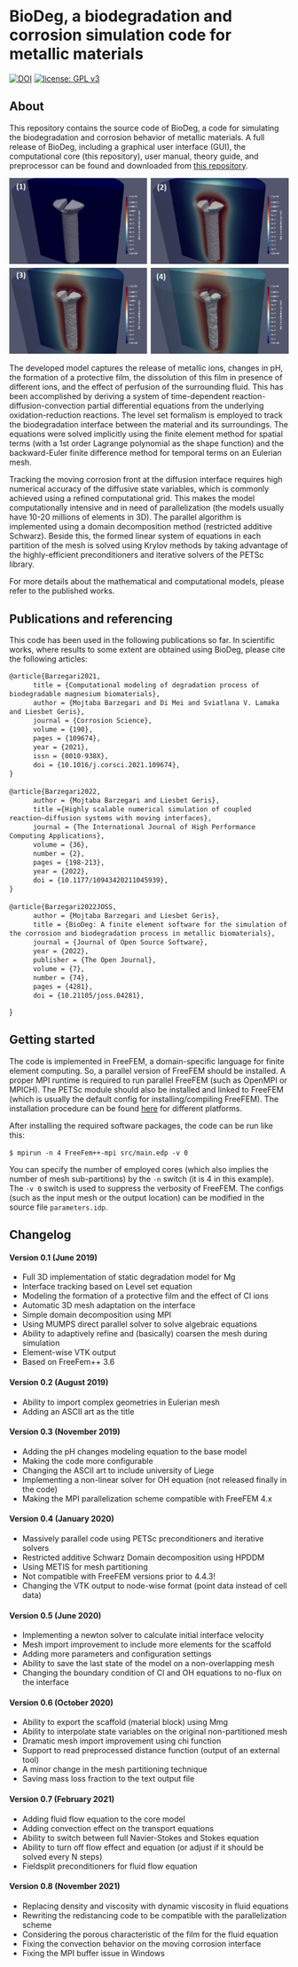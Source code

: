 # BioDeg, a biodegradation and corrosion simulation code for metallic materials

[![DOI](https://joss.theoj.org/papers/10.21105/joss.04281/status.svg)](https://doi.org/10.21105/joss.04281)
[![license: GPL v3](https://img.shields.io/badge/license-GPLv3-blue.svg)](LICENSE)

## About

This repository contains the source code of BioDeg, a code for simulating the  biodegradation and corrosion behavior of metallic materials. A full release of BioDeg, including a graphical user interface (GUI), the computational core (this repository), user manual, theory guide, and preprocessor can be found and downloaded from [this repository](https://github.com/mbarzegary/BioDeg-UI).

<img src="doc/screw_degradation.jpg" width="600" height="auto">
<p>

The developed model captures the release of metallic ions, changes in pH, the formation of a protective film, the dissolution of this film in presence of different ions, and the effect of perfusion of the surrounding fluid. This has been accomplished by deriving a system of time-dependent reaction-diffusion-convection partial differential equations from the underlying oxidation-reduction reactions. The level set formalism is employed to track the biodegradation interface between the material and its surroundings. The equations were solved implicitly using the finite element method for spatial terms (with a 1st order Lagrange polynomial as the shape function) and the backward-Euler finite difference method for temporal terms on an Eulerian mesh.

Tracking the moving corrosion front at the diffusion interface requires high numerical accuracy of the diffusive state variables, which is commonly achieved using a refined computational grid. This makes the model computationally intensive and in need of parallelization (the models usually have 10-20 millions of elements in 3D). The parallel algorithm is implemented using a domain decomposition method (restricted additive Schwarz). Beside this, the formed linear system of equations in each partition of the mesh is solved using Krylov methods by taking advantage of the highly-efficient preconditioners and iterative solvers of the PETSc library.

For more details about the mathematical and computational models, please refer to the published works.


## Publications and referencing

This code has been used in the following publications so far. In scientific works, where results to some extent are obtained using BioDeg, please cite the following articles:

    @article{Barzegari2021,
          title = {Computational modeling of degradation process of biodegradable magnesium biomaterials},
          author = {Mojtaba Barzegari and Di Mei and Sviatlana V. Lamaka and Liesbet Geris},
          journal = {Corrosion Science},
          volume = {190},
          pages = {109674},
          year = {2021},
          issn = {0010-938X},
          doi = {10.1016/j.corsci.2021.109674},
    }

    @article{Barzegari2022,
          author = {Mojtaba Barzegari and Liesbet Geris},
          title ={Highly scalable numerical simulation of coupled reaction–diffusion systems with moving interfaces},
          journal = {The International Journal of High Performance Computing Applications},
          volume = {36},
          number = {2},
          pages = {198-213},
          year = {2022},
          doi = {10.1177/10943420211045939},
    }

    @article{Barzegari2022JOSS,
          author = {Mojtaba Barzegari and Liesbet Geris},
          title = {BioDeg: A finite element software for the simulation of the corrosion and biodegradation process in metallic biomaterials},
          journal = {Journal of Open Source Software},
          year = {2022},
          publisher = {The Open Journal},
          volume = {7},
          number = {74},
          pages = {4281},
          doi = {10.21105/joss.04281},
}


## Getting started

The code is implemented in FreeFEM, a domain-specific language for finite element computing. So, a parallel version of FreeFEM should be installed. A proper MPI runtime is required to run parallel FreeFEM (such as OpenMPI or MPICH). The PETSc module should also be installed and linked to FreeFEM (which is usually the default config for installing/compiling FreeFEM). The installation procedure can be found [here](https://doc.freefem.org/introduction/installation.html) for different platforms.

After installing the required software packages, the code can be run like this:

`$ mpirun -n 4 FreeFem++-mpi src/main.edp -v 0`

You can specify the number of employed cores (which also implies the number of mesh sub-partitions) by the `-n` switch (it is 4 in this example). The `-v 0` switch is used to suppress the verbosity of FreeFEM. The configs (such as the input mesh or the output location) can be modified in the source file `parameters.idp`.

## Changelog

#### Version 0.1 (June 2019)
* Full 3D implementation of static degradation model for Mg
* Interface tracking based on Level set equation
* Modeling the formation of a protective film and the effect of Cl ions
* Automatic 3D mesh adaptation on the interface
* Simple domain decomposition using MPI
* Using MUMPS direct parallel solver to solve algebraic equations
* Ability to adaptively refine and (basically) coarsen the mesh during simulation
* Element-wise VTK output
* Based on FreeFem++ 3.6

#### Version 0.2 (August 2019)
* Ability to import complex geometries in Eulerian mesh
* Adding an ASCII art as the title

#### Version 0.3 (November 2019)
* Adding the pH changes modeling equation to the base model
* Making the code more configurable
* Changing the ASCII art to include university of Liege
* Implementing a non-linear solver for OH equation (not released finally in the code)
* Making the MPI parallelization scheme compatible with FreeFEM 4.x

#### Version 0.4 (January 2020)
* Massively parallel code using PETSc preconditioners and iterative solvers
* Restricted additive Schwarz Domain decomposition using HPDDM
* Using METIS for mesh partitioning
* Not compatible with FreeFEM versions prior to 4.4.3!
* Changing the VTK output to node-wise format (point data instead of cell data)

#### Version 0.5 (June 2020)
* Implementing a newton solver to calculate initial interface velocity
* Mesh import improvement to include more elements for the scaffold
* Adding more parameters and configuration settings
* Ability to save the last state of the model on a non-overlapping mesh
* Changing the boundary condition of Cl and OH equations to no-flux on the interface

#### Version 0.6 (October 2020)
* Ability to export the scaffold (material block) using Mmg
* Ability to interpolate state variables on the original non-partitioned mesh
* Dramatic mesh import improvement using chi function
* Support to read preprocessed distance function (output of an external tool)
* A minor change in the mesh partitioning technique
* Saving mass loss fraction to the text output file

#### Version 0.7 (February 2021)
* Adding fluid flow equation to the core model
* Adding convection effect on the transport equations
* Ability to switch between full Navier-Stokes and Stokes equation
* Ability to turn off flow effect and equation (or adjust if it should be solved every N steps)
* Fieldsplit preconditioners for fluid flow equation

#### Version 0.8 (November 2021)
* Replacing density and viscosity with dynamic viscosity in fluid equations
* Rewriting the redistancing code to be compatible with the parallelization scheme
* Considering the porous characteristic of the film for the fluid equation
* Fixing the convection behavior on the moving corrosion interface
* Fixing the MPI buffer issue in Windows
